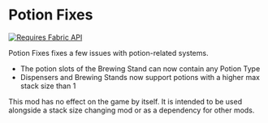 # Potion Fixes

[![Requires Fabric API](https://i.imgur.com/Ol1Tcf8.png)](https://modrinth.com/mod/fabric-api)

Potion Fixes fixes a few issues with potion-related systems.

- The potion slots of the Brewing Stand can now contain any Potion Type
- Dispensers and Brewing Stands now support potions with a higher max stack size than 1

This mod has no effect on the game by itself.
It is intended to be used alongside a stack size changing mod or as a dependency for other mods.
